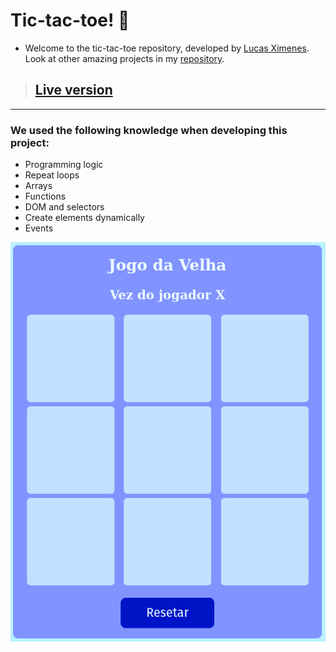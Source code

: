 # Tic-tac-toe! :older_woman:

- Welcome to the tic-tac-toe repository, developed by [Lucas Ximenes](https://www.linkedin.com/in/lucasdximenes/). Look at other amazing projects in my [repository](https://github.com/lucasdximenes).

> ## [Live version](https://lucasdximenes.github.io/other/dojo/dojo-tic-tac-toe/)

---

### We used the following knowledge when developing this project:

- Programming logic
- Repeat loops
- Arrays
- Functions
- DOM and selectors
- Create elements dynamically
- Events

![Preview](./preview.png)
